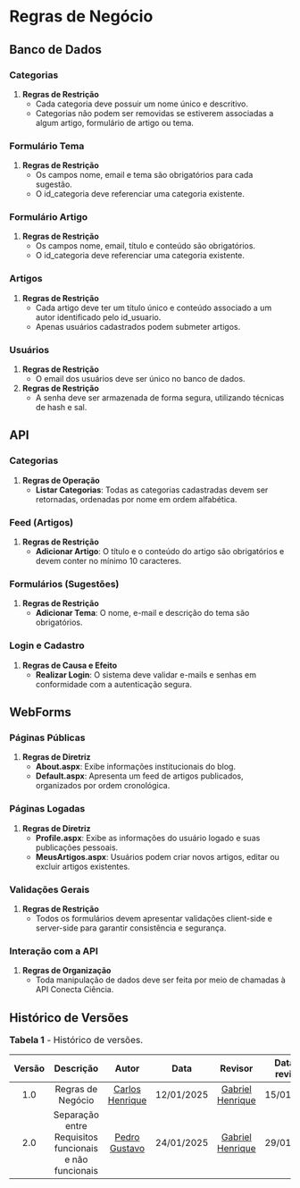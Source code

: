 # Regras de Negócio

## Banco de Dados

### **Categorias**

1. **Regras de Restrição**
   - Cada categoria deve possuir um nome único e descritivo.
   - Categorias não podem ser removidas se estiverem associadas a algum artigo, formulário de artigo ou tema.

### **Formulário Tema**

1. **Regras de Restrição**
   - Os campos nome, email e tema são obrigatórios para cada sugestão.
   - O id_categoria deve referenciar uma categoria existente.

### **Formulário Artigo**

1. **Regras de Restrição**
   - Os campos nome, email, título e conteúdo são obrigatórios.
   - O id_categoria deve referenciar uma categoria existente.

### **Artigos**

1. **Regras de Restrição**
   - Cada artigo deve ter um título único e conteúdo associado a um autor identificado pelo id_usuario.
   - Apenas usuários cadastrados podem submeter artigos.

### **Usuários**

1. **Regras de Restrição**
   - O email dos usuários deve ser único no banco de dados.
2. **Regras de Restrição**
   - A senha deve ser armazenada de forma segura, utilizando técnicas de hash e sal.

## API

### **Categorias**

1. **Regras de Operação**
   - **Listar Categorias**: Todas as categorias cadastradas devem ser retornadas, ordenadas por nome em ordem alfabética.

### **Feed (Artigos)**

1. **Regras de Restrição**
   - **Adicionar Artigo**: O título e o conteúdo do artigo são obrigatórios e devem conter no mínimo 10 caracteres.

### **Formulários (Sugestões)**

1. **Regras de Restrição**
   - **Adicionar Tema**: O nome, e-mail e descrição do tema são obrigatórios.

### **Login e Cadastro**

1. **Regras de Causa e Efeito**
   - **Realizar Login**: O sistema deve validar e-mails e senhas em conformidade com a autenticação segura.

## WebForms

### **Páginas Públicas**

1. **Regras de Diretriz**
   - **About.aspx**: Exibe informações institucionais do blog.
   - **Default.aspx**: Apresenta um feed de artigos publicados, organizados por ordem cronológica.

### **Páginas Logadas**

1. **Regras de Diretriz**
   - **Profile.aspx**: Exibe as informações do usuário logado e suas publicações pessoais.
   - **MeusArtigos.aspx**: Usuários podem criar novos artigos, editar ou excluir artigos existentes.

### **Validações Gerais**

1. **Regras de Restrição**
   - Todos os formulários devem apresentar validações client-side e server-side para garantir consistência e segurança.

### **Interação com a API**

1. **Regras de Organização**
   - Toda manipulação de dados deve ser feita por meio de chamadas à API Conecta Ciência.

## Histórico de Versões

<font size="3"><p style="text-align: left">**Tabela 1** - Histórico de versões.</p></font>

| Versão |                       Descrição                        |                     Autor                      |    Data    |                       Revisor                        | Data de revisão |
| :----: | :----------------------------------------------------: | :--------------------------------------------: | :--------: | :--------------------------------------------------: | :-------------: |
|  1.0   |                   Regras de Negócio                    | [Carlos Henrique](https://github.com/carlinn1) | 12/01/2025 | [Gabriel Henrique](https://github.com/gabrielhrlima) |   15/01/2025    |
|  2.0   | Separação entre Requisitos funcionais e não funcionais | [Pedro Gustavo](https://github.com/PedroGusta) | 24/01/2025 | [Gabriel Henrique](https://github.com/gabrielhrlima) |   29/01/2025    |
